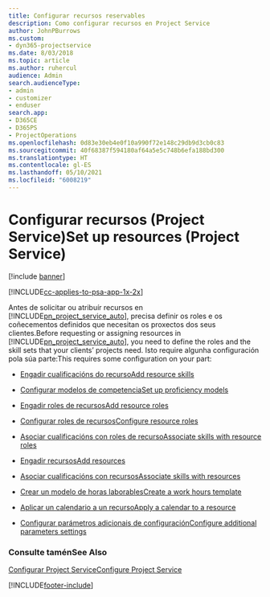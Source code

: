 ```yaml
---
title: Configurar recursos reservables
description: Como configurar recursos en Project Service
author: JohnPBurrows
ms.custom:
- dyn365-projectservice
ms.date: 8/03/2018
ms.topic: article
ms.author: ruhercul
audience: Admin
search.audienceType:
- admin
- customizer
- enduser
search.app:
- D365CE
- D365PS
- ProjectOperations
ms.openlocfilehash: 0d83e30eb4e0f10a990f72e148c29db9d3cb0c83
ms.sourcegitcommit: 40f68387f594180af64a5e5c748b6efa188bd300
ms.translationtype: HT
ms.contentlocale: gl-ES
ms.lasthandoff: 05/10/2021
ms.locfileid: "6008219"
---
```

# <a name="set-up-resources-project-service"></a><span data-ttu-id="90aca-103">Configurar recursos (Project Service)</span><span class="sxs-lookup"><span data-stu-id="90aca-103">Set up resources (Project Service)</span></span>

[!include [banner](../includes/psa-now-project-operations.md)]

[!INCLUDE[cc-applies-to-psa-app-1x-2x](../includes/cc-applies-to-psa-app-1x-2x.md)]

<span data-ttu-id="90aca-104">Antes de solicitar ou atribuír recursos en [!INCLUDE[pn_project_service_auto](../includes/pn-project-service-auto.md)], precisa definir os roles e os coñecementos definidos que necesitan os proxectos dos seus clientes.</span><span class="sxs-lookup"><span data-stu-id="90aca-104">Before requesting or assigning resources in [!INCLUDE[pn_project_service_auto](../includes/pn-project-service-auto.md)], you need to define the roles and the skill sets that your clients’ projects need.</span></span> <span data-ttu-id="90aca-105">Isto require algunha configuración pola súa parte:</span><span class="sxs-lookup"><span data-stu-id="90aca-105">This requires some configuration on your part:</span></span>  
  
-   [<span data-ttu-id="90aca-106">Engadir cualificacións do recurso</span><span class="sxs-lookup"><span data-stu-id="90aca-106">Add resource skills</span></span>](../psa/add-resource-skills.md)  
  
-   [<span data-ttu-id="90aca-107">Configurar modelos de competencia</span><span class="sxs-lookup"><span data-stu-id="90aca-107">Set up proficiency models</span></span>](../psa/set-up-proficiency-models.md)  
  
-   [<span data-ttu-id="90aca-108">Engadir roles de recursos</span><span class="sxs-lookup"><span data-stu-id="90aca-108">Add resource roles</span></span>](../psa/add-resource-roles.md)  
  
-   [<span data-ttu-id="90aca-109">Configurar roles de recursos</span><span class="sxs-lookup"><span data-stu-id="90aca-109">Configure resource roles</span></span>](../psa/configure-resource-roles.md)  
  
-   [<span data-ttu-id="90aca-110">Asociar cualificacións con roles de recurso</span><span class="sxs-lookup"><span data-stu-id="90aca-110">Associate skills with resource roles</span></span>](../psa/associate-skills-with-resource-roles.md)  
  
-   [<span data-ttu-id="90aca-111">Engadir recursos</span><span class="sxs-lookup"><span data-stu-id="90aca-111">Add resources</span></span>](../psa/add-resources.md)  
  
-   [<span data-ttu-id="90aca-112">Asociar cualificacións con recursos</span><span class="sxs-lookup"><span data-stu-id="90aca-112">Associate skills with resources</span></span>](../psa/associate-skills-with-resources.md)  
  
-   [<span data-ttu-id="90aca-113">Crear un modelo de horas laborables</span><span class="sxs-lookup"><span data-stu-id="90aca-113">Create a work hours template</span></span>](../psa/create-work-hours-template.md)  
  
-   [<span data-ttu-id="90aca-114">Aplicar un calendario a un recurso</span><span class="sxs-lookup"><span data-stu-id="90aca-114">Apply a calendar to a resource</span></span>](../psa/apply-calendar-resource.md)  
  
-   [<span data-ttu-id="90aca-115">Configurar parámetros adicionais de configuración</span><span class="sxs-lookup"><span data-stu-id="90aca-115">Configure additional parameters settings</span></span>](../psa/configure-additional-parameters-settings.md)  
  
### <a name="see-also"></a><span data-ttu-id="90aca-116">Consulte tamén</span><span class="sxs-lookup"><span data-stu-id="90aca-116">See Also</span></span>  
 [<span data-ttu-id="90aca-117">Configurar Project Service</span><span class="sxs-lookup"><span data-stu-id="90aca-117">Configure Project Service</span></span>](../psa/configure.md)


[!INCLUDE[footer-include](../includes/footer-banner.md)]